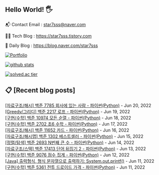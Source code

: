 ## Hello World! 🖐

📬 Contact Email : star7sss@naver.com

👨‍💻 Tech Blog : https://star7sss.tistory.com

🤪 Daily Blog : https://blog.naver.com/star7sss

[![Portfolio](https://img.shields.io/badge/Portfolio-%23000000.svg?style=for-the-badge&logo=firefox&logoColor=#FF7139)](https://fern-way-13f.notion.site/Jang-Thang-3b7b327981a2456c8ee5952eadb848b9)

[![github stats](https://github-readme-stats.vercel.app/api?username=jangThang&show_icons=true&hide_border=False)](https://star7sss.tistory.com)

[![solved.ac tier](http://mazassumnida.wtf/api/v2/generate_badge?boj=star7sss)](https://solved.ac/star7sss)

## 📋 [Recent blog posts]
[[자료구조/해시] 백준 7785 회사에 있는 사람 - 파이썬(Python)](https://star7sss.tistory.com/398) - Jun 20, 2022<br>
[[Greedy/그리디] 백준 2217 로프 - 파이썬(Python)](https://star7sss.tistory.com/397) - Jun 19, 2022<br>
[[구현/수학] 백준 10974 모든 순열 - 파이썬(Python)](https://star7sss.tistory.com/396) - Jun 18, 2022<br>
[[구현/수학] 백준 2702 초6 수학 - 파이썬(Python)](https://star7sss.tistory.com/395) - Jun 17, 2022<br>
[[자료구조/해시] 백준 11652 카드 - 파이썬(Python)](https://star7sss.tistory.com/394) - Jun 16, 2022<br>
[[자료구조/해시맵] 백준 1302 베스트셀러 - 파이썬(Python)](https://star7sss.tistory.com/393) - Jun 15, 2022<br>
[[정렬/탐색] 백준 2693 N번째 큰 수 - 파이썬(Python)](https://star7sss.tistory.com/392) - Jun 14, 2022<br>
[[자료구조/스택] 백준 17413 단어 뒤집기 2 - 파이썬(Python)](https://star7sss.tistory.com/391) - Jun 13, 2022<br>
[[구현/수학] 백준 9076 점수 집계 - 파이썬(Python)](https://star7sss.tistory.com/390) - Jun 12, 2022<br>
[[Java] 출력형식, 형식 문자열으로 출력하기: System.out.printf()](https://star7sss.tistory.com/601) - Jun 11, 2022<br>
[[구현/수학] 백준 5361 전투 드로이드 가격 - 파이썬(Python)](https://star7sss.tistory.com/389) - Jun 11, 2022<br>
